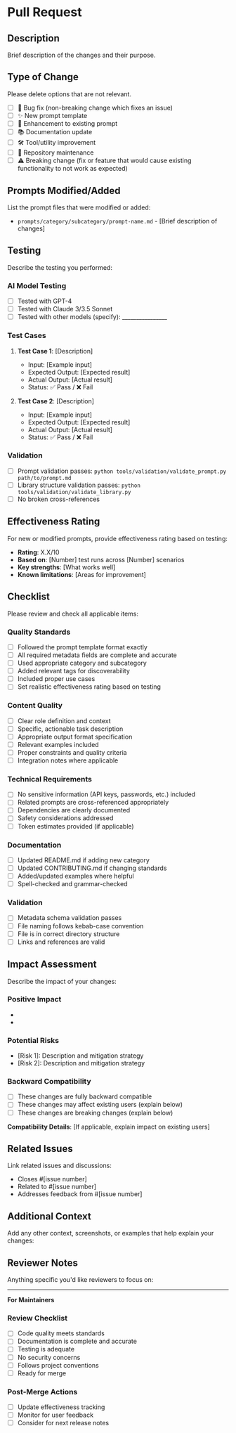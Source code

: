 # Pull Request

## Description
Brief description of the changes and their purpose.

## Type of Change
Please delete options that are not relevant.

- [ ] 🐛 Bug fix (non-breaking change which fixes an issue)
- [ ] ✨ New prompt template
- [ ] 🔧 Enhancement to existing prompt
- [ ] 📚 Documentation update  
- [ ] 🛠️ Tool/utility improvement
- [ ] 🔨 Repository maintenance
- [ ] ⚠️ Breaking change (fix or feature that would cause existing functionality to not work as expected)

## Prompts Modified/Added
List the prompt files that were modified or added:

- `prompts/category/subcategory/prompt-name.md` - [Brief description of changes]

## Testing
Describe the testing you performed:

### AI Model Testing
- [ ] Tested with GPT-4
- [ ] Tested with Claude 3/3.5 Sonnet  
- [ ] Tested with other models (specify): ________________

### Test Cases
1. **Test Case 1**: [Description]
   - Input: [Example input]
   - Expected Output: [Expected result]
   - Actual Output: [Actual result]
   - Status: ✅ Pass / ❌ Fail

2. **Test Case 2**: [Description]
   - Input: [Example input]
   - Expected Output: [Expected result] 
   - Actual Output: [Actual result]
   - Status: ✅ Pass / ❌ Fail

### Validation
- [ ] Prompt validation passes: `python tools/validation/validate_prompt.py path/to/prompt.md`
- [ ] Library structure validation passes: `python tools/validation/validate_library.py`
- [ ] No broken cross-references

## Effectiveness Rating
For new or modified prompts, provide effectiveness rating based on testing:

- **Rating**: X.X/10
- **Based on**: [Number] test runs across [Number] scenarios
- **Key strengths**: [What works well]
- **Known limitations**: [Areas for improvement]

## Checklist
Please review and check all applicable items:

### Quality Standards
- [ ] Followed the prompt template format exactly
- [ ] All required metadata fields are complete and accurate
- [ ] Used appropriate category and subcategory
- [ ] Added relevant tags for discoverability
- [ ] Included proper use cases
- [ ] Set realistic effectiveness rating based on testing

### Content Quality
- [ ] Clear role definition and context
- [ ] Specific, actionable task description
- [ ] Appropriate output format specification
- [ ] Relevant examples included
- [ ] Proper constraints and quality criteria
- [ ] Integration notes where applicable

### Technical Requirements
- [ ] No sensitive information (API keys, passwords, etc.) included
- [ ] Related prompts are cross-referenced appropriately
- [ ] Dependencies are clearly documented
- [ ] Safety considerations addressed
- [ ] Token estimates provided (if applicable)

### Documentation
- [ ] Updated README.md if adding new category
- [ ] Updated CONTRIBUTING.md if changing standards
- [ ] Added/updated examples where helpful
- [ ] Spell-checked and grammar-checked

### Validation
- [ ] Metadata schema validation passes
- [ ] File naming follows kebab-case convention
- [ ] File is in correct directory structure
- [ ] Links and references are valid

## Impact Assessment
Describe the impact of your changes:

### Positive Impact
- [Impact 1]: Description
- [Impact 2]: Description

### Potential Risks
- [Risk 1]: Description and mitigation strategy
- [Risk 2]: Description and mitigation strategy

### Backward Compatibility
- [ ] These changes are fully backward compatible
- [ ] These changes may affect existing users (explain below)
- [ ] These changes are breaking changes (explain below)

**Compatibility Details**: [If applicable, explain impact on existing users]

## Related Issues
Link related issues and discussions:

- Closes #[issue number]
- Related to #[issue number]
- Addresses feedback from #[issue number]

## Additional Context
Add any other context, screenshots, or examples that help explain your changes:

## Reviewer Notes
Anything specific you'd like reviewers to focus on:

---

**For Maintainers**

### Review Checklist
- [ ] Code quality meets standards
- [ ] Documentation is complete and accurate  
- [ ] Testing is adequate
- [ ] No security concerns
- [ ] Follows project conventions
- [ ] Ready for merge

### Post-Merge Actions
- [ ] Update effectiveness tracking
- [ ] Monitor for user feedback
- [ ] Consider for next release notes